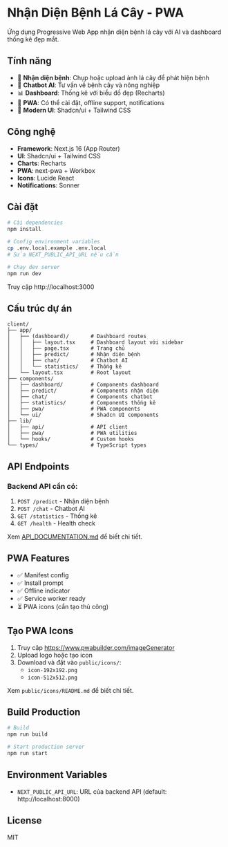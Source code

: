 # Nhận Diện Bệnh Lá Cây - PWA

Ứng dụng Progressive Web App nhận diện bệnh lá cây với AI và dashboard thống kê đẹp mắt.

## Tính năng

- 📸 **Nhận diện bệnh**: Chụp hoặc upload ảnh lá cây để phát hiện bệnh
- 🤖 **Chatbot AI**: Tư vấn về bệnh cây và nông nghiệp
- 📊 **Dashboard**: Thống kê với biểu đồ đẹp (Recharts)
- 📱 **PWA**: Có thể cài đặt, offline support, notifications
- 🎨 **Modern UI**: Shadcn/ui + Tailwind CSS

## Công nghệ

- **Framework**: Next.js 16 (App Router)
- **UI**: Shadcn/ui + Tailwind CSS
- **Charts**: Recharts
- **PWA**: next-pwa + Workbox
- **Icons**: Lucide React
- **Notifications**: Sonner

## Cài đặt

```bash
# Cài dependencies
npm install

# Config environment variables
cp .env.local.example .env.local
# Sửa NEXT_PUBLIC_API_URL nếu cần

# Chạy dev server
npm run dev
```

Truy cập http://localhost:3000

## Cấu trúc dự án

```
client/
├── app/
│   ├── (dashboard)/       # Dashboard routes
│   │   ├── layout.tsx     # Dashboard layout với sidebar
│   │   ├── page.tsx       # Trang chủ
│   │   ├── predict/       # Nhận diện bệnh
│   │   ├── chat/          # Chatbot AI
│   │   └── statistics/    # Thống kê
│   └── layout.tsx         # Root layout
├── components/
│   ├── dashboard/         # Components dashboard
│   ├── predict/           # Components nhận diện
│   ├── chat/              # Components chatbot
│   ├── statistics/        # Components thống kê
│   ├── pwa/               # PWA components
│   └── ui/                # Shadcn UI components
├── lib/
│   ├── api/               # API client
│   ├── pwa/               # PWA utilities
│   └── hooks/             # Custom hooks
└── types/                 # TypeScript types
```

## API Endpoints

### Backend API cần có:

1. `POST /predict` - Nhận diện bệnh
2. `POST /chat` - Chatbot AI
3. `GET /statistics` - Thống kê
4. `GET /health` - Health check

Xem [API_DOCUMENTATION.md](./API_DOCUMENTATION.md) để biết chi tiết.

## PWA Features

- ✅ Manifest config
- ✅ Install prompt
- ✅ Offline indicator
- ✅ Service worker ready
- ⏳ PWA icons (cần tạo thủ công)

## Tạo PWA Icons

1. Truy cập https://www.pwabuilder.com/imageGenerator
2. Upload logo hoặc tạo icon
3. Download và đặt vào `public/icons/`:
   - `icon-192x192.png`
   - `icon-512x512.png`

Xem `public/icons/README.md` để biết chi tiết.

## Build Production

```bash
# Build
npm run build

# Start production server
npm run start
```

## Environment Variables

- `NEXT_PUBLIC_API_URL`: URL của backend API (default: http://localhost:8000)

## License

MIT

